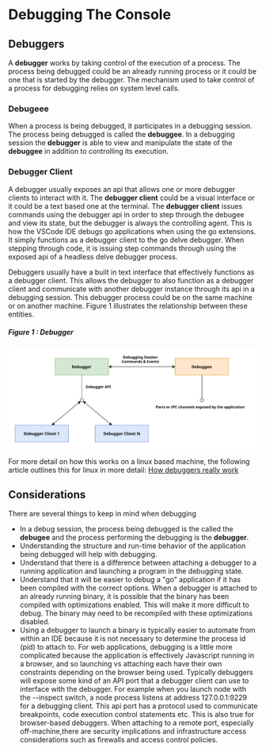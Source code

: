 # Debugging The Console

## Debuggers

A **debugger** works by taking control of the execution of a process. The process being debugged could be an already running process or it could be one that is started by the debugger. The mechanism used to take control of a process for debugging relies on system level calls.

### Debugeee

When a process is being debugged, it participates in a debugging session. The process being debugged is called the **debuggee**. In a debugging session the **debugger** is able to view and manipulate the state of the **debuggee** in addition to controlling its execution.

### Debugger Client

A debugger usually exposes an api that allows one or more debugger clients to interact with it. The **debugger client** could be a visual interface or it could be a text based one at the terminal. The **debugger client** issues commands using the debugger api in order to step through the debugee and view its state, but the debugger is always the controlling agent.
This is how the VSCode IDE debugs go applications when using the go extensions. It simply functions as a debugger client to the go delve debugger. When stepping through code, it is issuing step commands through using the exposed api of a headless delve debugger process.

Debuggers usually have a built in text interface that effectively functions as a debugger client. This allows the debugger to also function as a debugger client and communicate with another debugger instance through its api in a debugging session. This debugger process could be on the same machine or on another machine. Figure 1 illustrates the relationship between these  entities.

##### Figure 1 : Debugger
![Debugger Interactions](images/debugger.svg "Figure 1")

For more detail on how this works on a linux based machine, the following article outlines this for linux in more detail: 
[How debuggers really work](https://opensource.com/article/18/1/how-debuggers-really-work)

## Considerations

There are several things to keep in mind when debugging

- In a debug session, the process being debugged is the called the **debugee** and the process performing the debugging is the **debugger**.
- Understanding the structure and run-time behavior of the application being debugged will help with debugging.
- Understand that there is a difference between attaching a debugger to a running application and launching a program in the debugging state. 
- Understand that it will be easier to debug a "go" application if it has been compiled with the correct options. When a debugger is attached to an already running binary, it is possible that the binary has been compiled with optimizations enabled. This will make it more difficult to debug. The binary may need to be recompiled with these optimizations disabled. 
- Using a debugger to launch a binary is typically easier to automate from within an IDE because it is not necessary to determine the process id (pid) to attach to.  For web applications, debugging is a little more complicated because the application is effectively Javascript running in a browser, and so launching vs attaching each have their own constraints depending on the browser being used. Typically debuggers will expose some kind of an API port that a debugger client can use to interface with the debugger. For example when you launch node with the --inspect switch, a node process listens at address 127.0.0.1:9229 for a debugging client. This api port has a protocol used to communicate breakpoints, code execution control statements etc. This is also true for browser-based debuggers. When attaching to a remote port, especially off-machine,there are security implications and infrastructure access considerations such as firewalls and access control policies.





